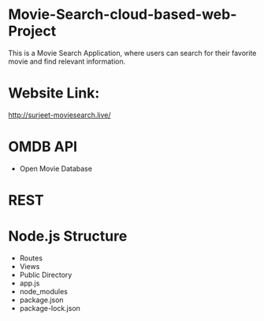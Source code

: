 # Movie-Search-cloud-based-web-Project
This is a Movie Search Application, where users can search for their favorite movie and find relevant information.
# Website Link:
http://surjeet-moviesearch.live/
# OMDB API
- Open Movie Database

# REST

# Node.js Structure
- Routes
- Views
- Public Directory
- app.js
- node_modules
- package.json
- package-lock.json
